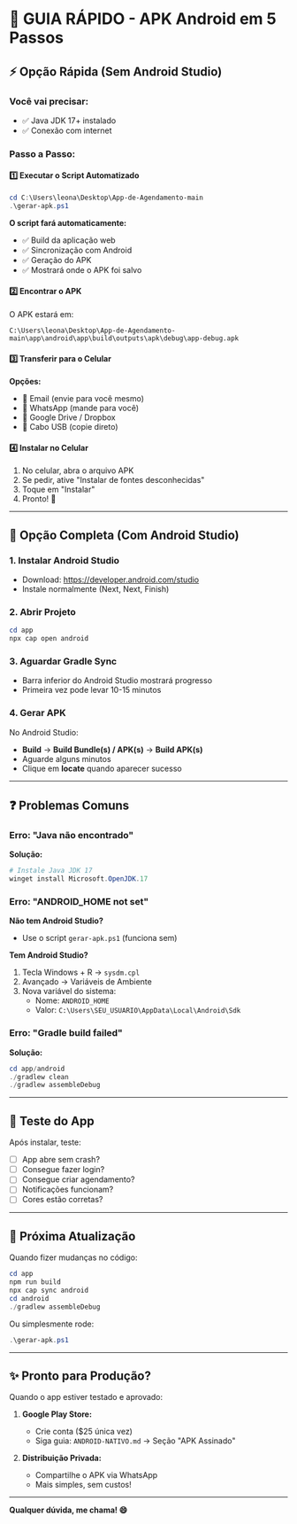 # 🎯 GUIA RÁPIDO - APK Android em 5 Passos

## ⚡ Opção Rápida (Sem Android Studio)

### **Você vai precisar:**
- ✅ Java JDK 17+ instalado
- ✅ Conexão com internet

### **Passo a Passo:**

#### 1️⃣ **Executar o Script Automatizado**

```powershell
cd C:\Users\leona\Desktop\App-de-Agendamento-main
.\gerar-apk.ps1
```

**O script fará automaticamente:**
- ✅ Build da aplicação web
- ✅ Sincronização com Android
- ✅ Geração do APK
- ✅ Mostrará onde o APK foi salvo

#### 2️⃣ **Encontrar o APK**

O APK estará em:
```
C:\Users\leona\Desktop\App-de-Agendamento-main\app\android\app\build\outputs\apk\debug\app-debug.apk
```

#### 3️⃣ **Transferir para o Celular**

**Opções:**
- 📧 Email (envie para você mesmo)
- 💬 WhatsApp (mande para você)
- 📁 Google Drive / Dropbox
- 🔌 Cabo USB (copie direto)

#### 4️⃣ **Instalar no Celular**

1. No celular, abra o arquivo APK
2. Se pedir, ative "Instalar de fontes desconhecidas"
3. Toque em "Instalar"
4. Pronto! 🎉

---

## 🔧 Opção Completa (Com Android Studio)

### **1. Instalar Android Studio**

- Download: https://developer.android.com/studio
- Instale normalmente (Next, Next, Finish)

### **2. Abrir Projeto**

```powershell
cd app
npx cap open android
```

### **3. Aguardar Gradle Sync**

- Barra inferior do Android Studio mostrará progresso
- Primeira vez pode levar 10-15 minutos

### **4. Gerar APK**

No Android Studio:
- **Build** → **Build Bundle(s) / APK(s)** → **Build APK(s)**
- Aguarde alguns minutos
- Clique em **locate** quando aparecer sucesso

---

## ❓ Problemas Comuns

### **Erro: "Java não encontrado"**

**Solução:**
```powershell
# Instale Java JDK 17
winget install Microsoft.OpenJDK.17
```

### **Erro: "ANDROID_HOME not set"**

**Não tem Android Studio?**
- Use o script `gerar-apk.ps1` (funciona sem)

**Tem Android Studio?**
1. Tecla Windows + R → `sysdm.cpl`
2. Avançado → Variáveis de Ambiente
3. Nova variável do sistema:
   - Nome: `ANDROID_HOME`
   - Valor: `C:\Users\SEU_USUARIO\AppData\Local\Android\Sdk`

### **Erro: "Gradle build failed"**

**Solução:**
```powershell
cd app/android
./gradlew clean
./gradlew assembleDebug
```

---

## 📱 Teste do App

Após instalar, teste:

- [ ] App abre sem crash?
- [ ] Consegue fazer login?
- [ ] Consegue criar agendamento?
- [ ] Notificações funcionam?
- [ ] Cores estão corretas?

---

## 🚀 Próxima Atualização

Quando fizer mudanças no código:

```powershell
cd app
npm run build
npx cap sync android
cd android
./gradlew assembleDebug
```

Ou simplesmente rode:
```powershell
.\gerar-apk.ps1
```

---

## ✨ Pronto para Produção?

Quando o app estiver testado e aprovado:

1. **Google Play Store:**
   - Crie conta ($25 única vez)
   - Siga guia: `ANDROID-NATIVO.md` → Seção "APK Assinado"

2. **Distribuição Privada:**
   - Compartilhe o APK via WhatsApp
   - Mais simples, sem custos!

---

**Qualquer dúvida, me chama! 😄**
